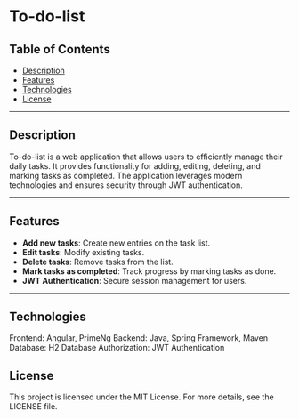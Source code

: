 # To-do-list

## Table of Contents
- [Description](#description)
- [Features](#features)
- [Technologies](#technologies)
- [License](#license)

---

## Description
To-do-list is a web application that allows users to efficiently manage their daily tasks. It provides functionality for adding, editing, deleting, and marking tasks as completed. The application leverages modern technologies and ensures security through JWT authentication.

---

## Features
- **Add new tasks**: Create new entries on the task list.  
- **Edit tasks**: Modify existing tasks.  
- **Delete tasks**: Remove tasks from the list.  
- **Mark tasks as completed**: Track progress by marking tasks as done.  
- **JWT Authentication**: Secure session management for users.  

---

## Technologies
Frontend: Angular, PrimeNg
Backend: Java, Spring Framework, Maven
Database: H2 Database
Authorization: JWT Authentication

## License
This project is licensed under the MIT License. For more details, see the LICENSE file.
